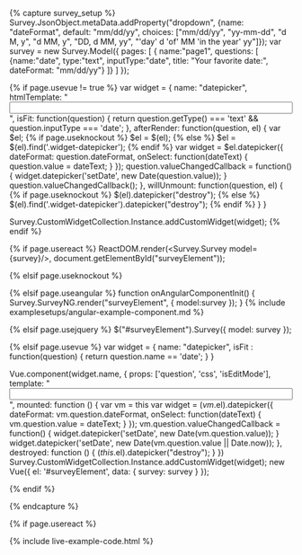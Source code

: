 <script src="https://code.jquery.com/ui/1.11.4/jquery-ui.min.js"></script>
<link href="http://ajax.googleapis.com/ajax/libs/jqueryui/1.8.18/themes/smoothness/jquery-ui.css" type="text/css" rel="stylesheet" /> 


{% capture survey_setup %}
Survey.JsonObject.metaData.addProperty("dropdown", {name: "dateFormat", default: "mm/dd/yy", choices: ["mm/dd/yy", "yy-mm-dd", "d M, y", "d MM, y", "DD, d MM, yy", "'day' d 'of' MM 'in the year' yy"]});
var survey = new Survey.Model({
    pages: [
        { name:"page1", questions: [
            {name:"date", type:"text", inputType:"date", title: "Your favorite date:", dateFormat: "mm/dd/yy"}
        ]}
    ]
});

{% if page.usevue != true %}
var widget = {
    name: "datepicker",
    htmlTemplate: "<input class='widget-datepicker' type='text' style='width: 100%;'>",
    isFit: function(question) {
        return question.getType() === 'text' && question.inputType === 'date';
    },
    afterRender: function(question, el) {
        var $el;
{% if page.useknockout %}
        $el = $(el);
{% else %}
        $el = $(el).find('.widget-datepicker');
{% endif %}
        var widget = $el.datepicker({
            dateFormat: question.dateFormat,
            onSelect: function(dateText) {
                question.value = dateText;
            }
        });
        question.valueChangedCallback = function() {
            widget.datepicker('setDate', new Date(question.value));
        }
        question.valueChangedCallback();
    },
    willUnmount: function(question, el) {
{% if page.useknockout %}
        $(el).datepicker("destroy");
{% else %}
        $(el).find('.widget-datepicker').datepicker("destroy");
{% endif %}
    }
}

Survey.CustomWidgetCollection.Instance.addCustomWidget(widget);
{% endif %}

{% if page.usereact %}
ReactDOM.render(<Survey.Survey model={survey}/>, document.getElementById("surveyElement"));

{% elsif page.useknockout %}

{% elsif page.useangular %}
function onAngularComponentInit() {
    Survey.SurveyNG.render("surveyElement", {
        model:survey
    });
}
{% include examplesetups/angular-example-component.md %}

{% elsif page.usejquery %}
$("#surveyElement").Survey({
    model: survey
});

{% elsif page.usevue %}
var widget = {
    name: "datepicker",
    isFit : function(question) { return question.name == 'date'; }
}

Vue.component(widget.name, {
    props: ['question', 'css', 'isEditMode'],
    template: "<input class='widget-datepicker' type='text' style='width: 100%;'>",
    mounted: function () {
        var vm = this
        var widget = $(vm.$el).datepicker({
            dateFormat: vm.question.dateFormat,
            onSelect: function(dateText) {
                vm.question.value = dateText;
            }
        });
        vm.question.valueChangedCallback = function() {
            widget.datepicker('setDate', new Date(vm.question.value));
        }
        widget.datepicker('setDate', new Date(vm.question.value || Date.now));
    },
    destroyed: function () {
        $(this.$el).datepicker("destroy");
    }
})
Survey.CustomWidgetCollection.Instance.addCustomWidget(widget);
new Vue({ el: '#surveyElement', data: { survey: survey } });

{% endif %}


{% endcapture %}

{% if page.usereact %}
<script type="text/babel">
{% else %}
<script>
{% endif %}
window.surveyForceUpdate = function() {
    document.getElementById("surveyElement").innerHTML = "";
{% if page.useknockout %}
    survey.render();
{% elsif page.usereact %}
    ReactDOM.render(<Survey.Survey model={survey}/>, document.getElementById("surveyElement"));
{% elsif page.usejquery %}
    $("#surveyElement").Survey({ model: survey });
{% elsif page.useangular %}
    document.querySelector("ng-app").innerHTML = "";
    ng.platformBrowserDynamic.bootstrap(HelloApp);
{% elsif page.usevue %}
    document.getElementById("surveyElement").innerHTML = "<survey :survey='survey'/>";
    vueApp.$destroy();
    vueApp = new Vue({ el: '#surveyElement', data: { survey: survey } });
{% endif %}
}
</script>

{% include live-example-code.html %}
